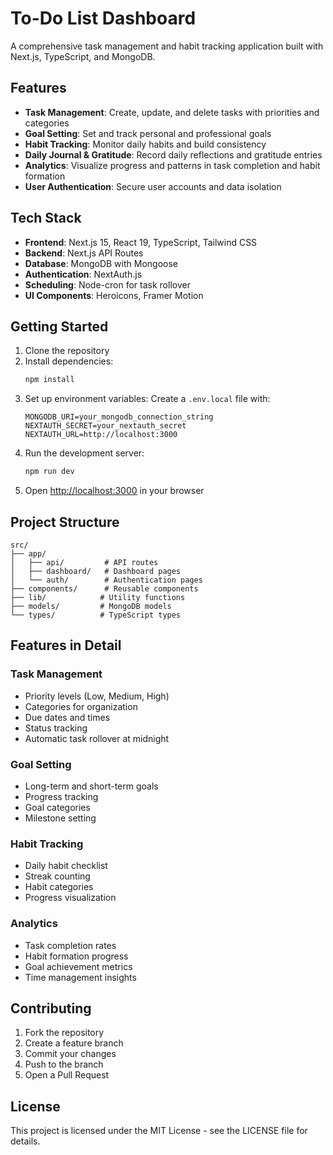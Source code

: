 # To-Do List Dashboard

A comprehensive task management and habit tracking application built with Next.js, TypeScript, and MongoDB.

## Features

- **Task Management**: Create, update, and delete tasks with priorities and categories
- **Goal Setting**: Set and track personal and professional goals
- **Habit Tracking**: Monitor daily habits and build consistency
- **Daily Journal & Gratitude**: Record daily reflections and gratitude entries
- **Analytics**: Visualize progress and patterns in task completion and habit formation
- **User Authentication**: Secure user accounts and data isolation

## Tech Stack

- **Frontend**: Next.js 15, React 19, TypeScript, Tailwind CSS
- **Backend**: Next.js API Routes
- **Database**: MongoDB with Mongoose
- **Authentication**: NextAuth.js
- **Scheduling**: Node-cron for task rollover
- **UI Components**: Heroicons, Framer Motion

## Getting Started

1. Clone the repository
2. Install dependencies:
   ```bash
   npm install
   ```
3. Set up environment variables:
   Create a `.env.local` file with:
   ```
   MONGODB_URI=your_mongodb_connection_string
   NEXTAUTH_SECRET=your_nextauth_secret
   NEXTAUTH_URL=http://localhost:3000
   ```
4. Run the development server:
   ```bash
   npm run dev
   ```
5. Open [http://localhost:3000](http://localhost:3000) in your browser

## Project Structure

```
src/
├── app/
│   ├── api/         # API routes
│   ├── dashboard/   # Dashboard pages
│   └── auth/        # Authentication pages
├── components/      # Reusable components
├── lib/            # Utility functions
├── models/         # MongoDB models
└── types/          # TypeScript types
```

## Features in Detail

### Task Management
- Priority levels (Low, Medium, High)
- Categories for organization
- Due dates and times
- Status tracking
- Automatic task rollover at midnight

### Goal Setting
- Long-term and short-term goals
- Progress tracking
- Goal categories
- Milestone setting

### Habit Tracking
- Daily habit checklist
- Streak counting
- Habit categories
- Progress visualization

### Analytics
- Task completion rates
- Habit formation progress
- Goal achievement metrics
- Time management insights

## Contributing

1. Fork the repository
2. Create a feature branch
3. Commit your changes
4. Push to the branch
5. Open a Pull Request

## License

This project is licensed under the MIT License - see the LICENSE file for details.
